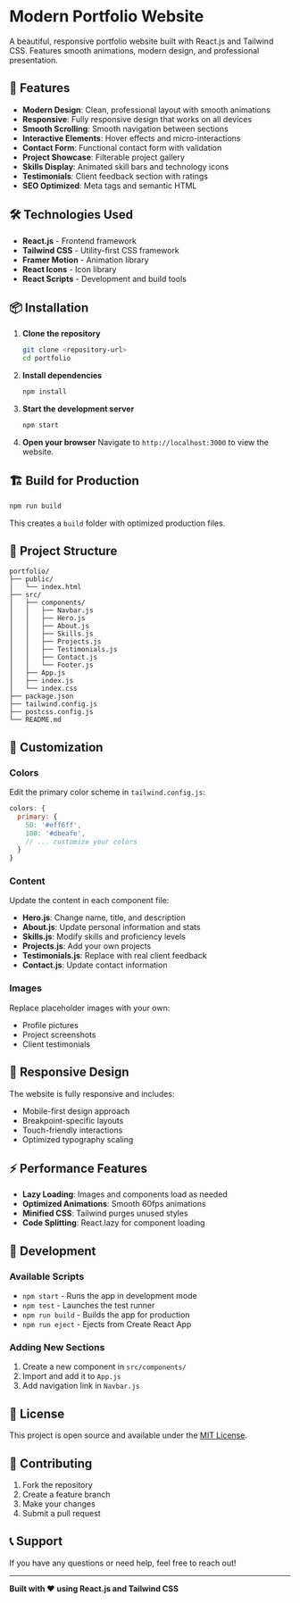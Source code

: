 # Modern Portfolio Website

A beautiful, responsive portfolio website built with React.js and Tailwind CSS. Features smooth animations, modern design, and professional presentation.

## 🚀 Features

- **Modern Design**: Clean, professional layout with smooth animations
- **Responsive**: Fully responsive design that works on all devices
- **Smooth Scrolling**: Smooth navigation between sections
- **Interactive Elements**: Hover effects and micro-interactions
- **Contact Form**: Functional contact form with validation
- **Project Showcase**: Filterable project gallery
- **Skills Display**: Animated skill bars and technology icons
- **Testimonials**: Client feedback section with ratings
- **SEO Optimized**: Meta tags and semantic HTML

## 🛠️ Technologies Used

- **React.js** - Frontend framework
- **Tailwind CSS** - Utility-first CSS framework
- **Framer Motion** - Animation library
- **React Icons** - Icon library
- **React Scripts** - Development and build tools

## 📦 Installation

1. **Clone the repository**
   ```bash
   git clone <repository-url>
   cd portfolio
   ```

2. **Install dependencies**
   ```bash
   npm install
   ```

3. **Start the development server**
   ```bash
   npm start
   ```

4. **Open your browser**
   Navigate to `http://localhost:3000` to view the website.

## 🏗️ Build for Production

```bash
npm run build
```

This creates a `build` folder with optimized production files.

## 📁 Project Structure

```
portfolio/
├── public/
│   └── index.html
├── src/
│   ├── components/
│   │   ├── Navbar.js
│   │   ├── Hero.js
│   │   ├── About.js
│   │   ├── Skills.js
│   │   ├── Projects.js
│   │   ├── Testimonials.js
│   │   ├── Contact.js
│   │   └── Footer.js
│   ├── App.js
│   ├── index.js
│   └── index.css
├── package.json
├── tailwind.config.js
├── postcss.config.js
└── README.md
```

## 🎨 Customization

### Colors
Edit the primary color scheme in `tailwind.config.js`:
```javascript
colors: {
  primary: {
    50: '#eff6ff',
    100: '#dbeafe',
    // ... customize your colors
  }
}
```

### Content
Update the content in each component file:
- **Hero.js**: Change name, title, and description
- **About.js**: Update personal information and stats
- **Skills.js**: Modify skills and proficiency levels
- **Projects.js**: Add your own projects
- **Testimonials.js**: Replace with real client feedback
- **Contact.js**: Update contact information

### Images
Replace placeholder images with your own:
- Profile pictures
- Project screenshots
- Client testimonials

## 📱 Responsive Design

The website is fully responsive and includes:
- Mobile-first design approach
- Breakpoint-specific layouts
- Touch-friendly interactions
- Optimized typography scaling

## ⚡ Performance Features

- **Lazy Loading**: Images and components load as needed
- **Optimized Animations**: Smooth 60fps animations
- **Minified CSS**: Tailwind purges unused styles
- **Code Splitting**: React.lazy for component loading

## 🔧 Development

### Available Scripts

- `npm start` - Runs the app in development mode
- `npm test` - Launches the test runner
- `npm run build` - Builds the app for production
- `npm run eject` - Ejects from Create React App

### Adding New Sections

1. Create a new component in `src/components/`
2. Import and add it to `App.js`
3. Add navigation link in `Navbar.js`

## 📄 License

This project is open source and available under the [MIT License](LICENSE).

## 🤝 Contributing

1. Fork the repository
2. Create a feature branch
3. Make your changes
4. Submit a pull request

## 📞 Support

If you have any questions or need help, feel free to reach out!

---

**Built with ❤️ using React.js and Tailwind CSS** 
